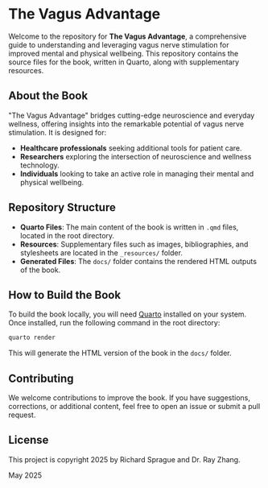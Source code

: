 # The Vagus Advantage

Welcome to the repository for **The Vagus Advantage**, a comprehensive guide to understanding and leveraging vagus nerve stimulation for improved mental and physical wellbeing. This repository contains the source files for the book, written in Quarto, along with supplementary resources.

## About the Book

"The Vagus Advantage" bridges cutting-edge neuroscience and everyday wellness, offering insights into the remarkable potential of vagus nerve stimulation. It is designed for:

- **Healthcare professionals** seeking additional tools for patient care.
- **Researchers** exploring the intersection of neuroscience and wellness technology.
- **Individuals** looking to take an active role in managing their mental and physical wellbeing.

## Repository Structure

- **Quarto Files**: The main content of the book is written in `.qmd` files, located in the root directory.
- **Resources**: Supplementary files such as images, bibliographies, and stylesheets are located in the `_resources/` folder.
- **Generated Files**: The `docs/` folder contains the rendered HTML outputs of the book.

## How to Build the Book

To build the book locally, you will need [Quarto](https://quarto.org/) installed on your system. Once installed, run the following command in the root directory:

```bash
quarto render
```

This will generate the HTML version of the book in the `docs/` folder.

## Contributing

We welcome contributions to improve the book. If you have suggestions, corrections, or additional content, feel free to open an issue or submit a pull request.

## License

This project is copyright 2025 by Richard Sprague and Dr. Ray Zhang.

May 2025
